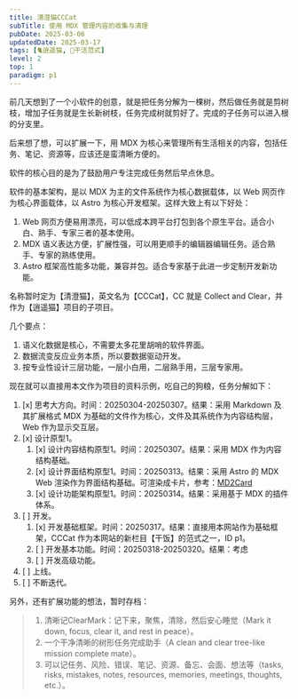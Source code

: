 ```yaml
---
title: 清澄猫CCCat
subTitle: 使用 MDX 管理内容的收集与清理
pubDate: 2025-03-06
updatedDate: 2025-03-17
tags: [🐈逍遥猫, 💛干活范式]
level: 2
top: 1
paradigm: p1
---
```


前几天想到了一个小软件的创意，就是把任务分解为一棵树，然后做任务就是剪树枝，增加子任务就是生长新树枝，任务完成树就剪好了。完成的子任务可以进入根的分支里。

后来想了想，可以扩展一下，用 MDX 为核心来管理所有生活相关的内容，包括任务、笔记、资源等，应该还是蛮清晰方便的。

软件的核心目的是为了鼓励用户专注完成任务然后早点休息。

软件的基本架构，是以 MDX 为主的文件系统作为核心数据载体，以 Web 网页作为核心界面载体，以 Astro 为核心开发框架。这样大致上有以下好处：

1. Web 网页方便易用漂亮，可以低成本跨平台打包到各个原生平台。适合小白、熟手、专家三者的基本使用。
2. MDX 语义表达方便，扩展性强，可以用更顺手的编辑器编辑任务。适合熟手、专家的熟练使用。
3. Astro 框架高性能多功能，兼容并包。适合专家基于此进一步定制开发新功能。

名称暂时定为【清澄猫】，英文名为【CCCat】，CC 就是 Collect and Clear，并作为【逍遥猫】项目的子项目。

几个要点：

1. 语义化数据是核心，不需要太多花里胡哨的软件界面。
2. 数据流变反应业务本质，所以要数据驱动开发。
3. 按专业性设计三层功能，一层小白用，二层熟手用，三层专家用。

现在就可以直接用本文作为项目的资料示例，吃自己的狗粮，任务分解如下：

1. [x] 思考大方向。时间：20250304-20250307。结果：采用 Markdown 及其扩展格式 MDX 为基础的文件作为核心，文件及其系统作为内容结构层，Web 作为显示交互层。
2. [x] 设计原型1。
    1. [x] 设计内容结构原型1。时间：20250307。结果：采用 MDX 作为内容结构基础。
    2. [x] 设计界面结构原型1。时间：20250313。结果：采用 Astro 的 MDX Web 渲染作为界面结构基础。可渲染成卡片，参考：[MD2Card](https://md2card.com)
    3. [x] 设计功能架构原型1。时间：20250314。结果：采用基于 MDX 的插件体系。
3. [ ] 开发。
    1. [x] 开发基础框架。时间：20250317。结果：直接用本网站作为基础框架，CCCat 作为本网站的新栏目【干饭】的范式之一，ID p1。
    2. [ ] 开发基本功能。时间：20250318-20250320。结果：考虑
    3. [ ] 开发高级功能。
4. [ ] 上线。
5. [ ] 不断迭代。

另外，还有扩展功能的想法，暂时存档：

> 1. 清晰记ClearMark：记下来，聚焦，清除，然后安心睡觉（Mark it down, focus, clear it, and rest in peace）。
> 2. 一个干净清晰的树形任务完成助手（A clean and clear tree-like mission complete mate）。
> 3. 可以记任务、风险、错误、笔记、资源、备忘、会面、想法等（tasks, risks, mistakes, notes, resources, memories, meetings, thoughts, etc.）。
